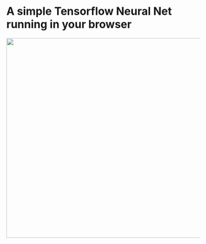 # A simple Tensorflow Neural Net running in your browser

<img src="https://github.com/till2/tf.js-browsernet/blob/main/browsernet-img?raw=true" width="1000" height="520"/>
